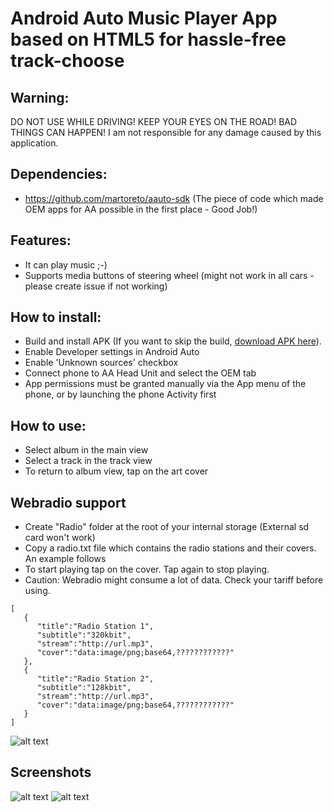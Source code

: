 # Android Auto Music Player App based on HTML5 for hassle-free track-choose

## Warning:

DO NOT USE WHILE DRIVING! KEEP YOUR EYES ON THE ROAD! BAD THINGS CAN HAPPEN!
I am not responsible for any damage caused by this application.

## Dependencies:

- https://github.com/martoreto/aauto-sdk (The piece of code which made OEM apps for AA possible in the first place - Good Job!)

## Features:

- It can play music ;-)
- Supports media buttons of steering wheel (might not work in all cars - please create issue if not working) 

## How to install:

- Build and install APK (If you want to skip the build, [download APK here](https://github.com/nerone-github/UnleashedAudioPlayer/raw/master/apk/unleashedaudio.apk)).
- Enable Developer settings in Android Auto
- Enable 'Unknown sources' checkbox
- Connect phone to AA Head Unit and select the OEM tab
- App permissions must be granted manually via the App menu of the phone, or by launching the phone Activity first

## How to use:

- Select album in the main view
- Select a track in the track view
- To return to album view, tap on the art cover

## Webradio support

- Create "Radio" folder at the root of your internal storage (External sd card won't work)
- Copy a radio.txt file which contains the radio stations and their covers. An example follows
- To start playing tap on the cover. Tap again to stop playing.
- Caution: Webradio might consume a lot of data. Check your tariff before using.

```
[
   {
      "title":"Radio Station 1",
      "subtitle":"320kbit",
      "stream":"http://url.mp3",
      "cover":"data:image/png;base64,????????????"
   },
   {
      "title":"Radio Station 2",
      "subtitle":"128kbit",
      "stream":"http://url.mp3",
      "cover":"data:image/png;base64,????????????"
   }
]
```

![alt text](https://raw.githubusercontent.com/nerone-github/LocalSpeedcam/master/images/devsettings.png)

## Screenshots

![alt text](https://raw.githubusercontent.com/nerone-github/UnleashedAudioPlayer/master/images/ua1.png)
![alt text](https://raw.githubusercontent.com/nerone-github/UnleashedAudioPlayer/master/images/ua2.png)